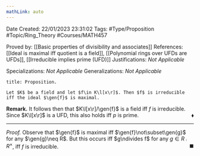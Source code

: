 ```yaml
---
mathLink: auto
---
```


<div class="topSpace"></div>

Date Created: 22/01/2023 23:31:02
Tags: #Type/Proposition #Topic/Ring_Theory #Courses/MATH457

Proved by: [[Basic properties of divisibility and associates]]
References: [[Ideal is maximal iff quotient is a field]], [[Polynomial rings over UFDs are UFDs]], [[Irreducible implies prime (UFD)]]
Justifications: <i>Not Applicable</i>

Specializations: <i>Not Applicable</i>
Generalizations: <i>Not Applicable</i>

``` ad-Proposition
title: Proposition.

Let $K$ be a field and let $f\in K\l[x\r]$. Then $f$ is irreducible iff the ideal $\gen{f}$ is maximal.

```

<b>Remark.</b> It follows then that $K\l[x\r]/\gen{f}$ is a field iff $f$ is irreducible. Since $K\l[x\r]$ is a UFD, this also holds iff $p$ is prime.<span style="float:right;">$\blacklozenge$</span>

---

<i>Proof.</i> Observe that $\gen{f}$ is maximal iff $\gen{f}\not\subset\gen{g}$ for any $\gen{g}\neq R$. But this occurs iff $g\ndivides f$ for any $g\in R\comp R^\times$, iff $f$ is irreducible.<span style="float:right;">$\blacksquare$</span>
